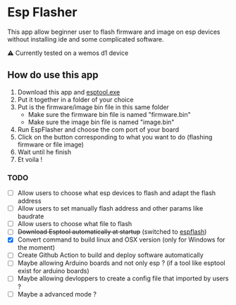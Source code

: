 # Esp Flasher

This app allow beginner user to flash firmware and image on esp devices without installing ide and some complicated software.

:warning: Currently tested on a wemos d1 device

## How do use this app

1. Download this app and [esptool.exe](https://github.com/espressif/esptool/releases)
2. Put it together in a folder of your choice
3. Put is the firmware/image bin file in this same folder
   - Make sure the firmware bin file is named "firmware.bin"
   - Make sure the image bin file is named "image.bin"
4. Run EspFlasher and choose the com port of your board
5. Click on the button corresponding to what you want to do (flashing firmware or file image)
6. Wait until he finish
7. Et voila !

### TODO

- [ ] Allow users to choose what esp devices to flash and adapt the flash address
- [ ] Allow users to set manually flash address and other params like baudrate
- [ ] Allow users to choose what file to flash
- [ ] ~~Download Esptool automatically at startup~~ (switched to [espflash](https://github.com/esp-rs/espflash))
- [x] Convert command to build linux and OSX version (only for Windows for the moment)
- [ ] Create Github Action to build and deploy software automatically
- [ ] Maybe allowing Arduino boards and not only esp ? (if a tool like esptool exist for arduino boards)
- [ ] Maybe allowing devloppers to create a config file that imported by users ?
- [ ] Maybe a advanced mode ?
